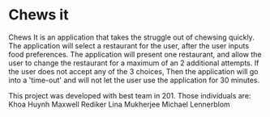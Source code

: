# Chews it
Chews It is an application that takes the struggle out of chewsing  quickly. The application will select a restaurant for the user, after the user inputs food preferences. The application will  present one restaurant, and allow the user to change the restaurant for a maximum of an 2 additional attempts. If the user does not accept any of the 3 choices, Then the application will go into a 'time-out' and will not let the user use the application for 30 minutes. 


This project was developed with best team in 201. Those individuals are:
Khoa Huynh
Maxwell Rediker
Lina Mukherjee
Michael Lennerblom